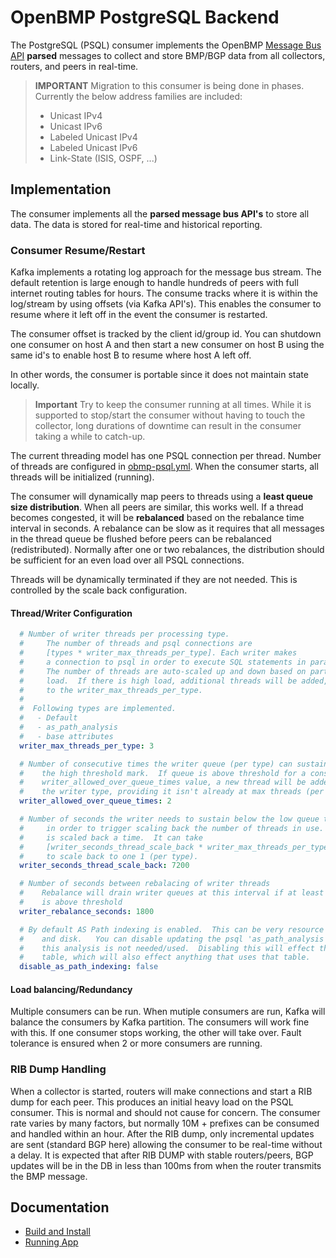 # OpenBMP PostgreSQL Backend

The PostgreSQL (PSQL) consumer implements the OpenBMP [Message Bus API](https://github.com/OpenBMP/OpenBMP.github.io/blob/main/api/kafka_message_schema.md) **parsed**
messages to collect and store BMP/BGP data from all collectors, routers, and peers in real-time. 

> **IMPORTANT**
> Migration to this consumer is being done in phases.  Currently the below address families are included:
> - Unicast IPv4
> - Unicast IPv6
> - Labeled Unicast IPv4
> - Labeled Unicast IPv6
> - Link-State (ISIS, OSPF, ...)



Implementation
--------------
The consumer implements all the **parsed message bus API's** to store all data.  The data is stored for real-time and historical reporting. 



### Consumer Resume/Restart

Kafka implements a rotating log approach for the message bus stream.  The default retention is large enough to handle hundreds of peers with full internet routing tables for hours.  The consume tracks where it is within the log/stream by using offsets (via Kafka API's).  This enables the consumer to resume where it left off in the event the consumer is restarted.    

The consumer offset is tracked by the client id/group id.  You can shutdown one consumer on host A and then start a new consumer on host B using the same id's to enable host B to resume where host A left off.  

In other words, the consumer is portable since it does not maintain state locally. 



> **Important**
> Try to keep the consumer running at all times. While it is supported to stop/start the consumer without having to touch the collector, long durations of downtime can result in the consumer taking a while to catch-up.  



The current threading model has one PSQL connection per thread.  Number of threads are configured in
[obmp-psql.yml](src/main/resources/obmp-psql.yml).  When the consumer starts, all threads will be initialized (running).

The consumer will dynamically map peers to threads using a **least queue size distribution**.  When all peers are similar, this works well.  If a thread becomes congested, it will be **rebalanced** based on the rebalance time interval in seconds. A rebalance can be slow as it requires that all messages in the thread queue be flushed before peers can be rebalanced (redistributed).  Normally after one or two rebalances, the distribution should be sufficient for an even load over all PSQL connections.

Threads will be dynamically terminated if they are not needed.  This is controlled by the scale back configuration. 


#### Thread/Writer Configuration
```yaml
  # Number of writer threads per processing type.
  #     The number of threads and psql connections are
  #     [types * writer_max_threads_per_type]. Each writer makes
  #     a connection to psql in order to execute SQL statements in parallel.
  #     The number of threads are auto-scaled up and down based on partition
  #     load.  If there is high load, additional threads will be added, up
  #     to the writer_max_threads_per_type.
  #
  #  Following types are implemented.
  #   - Default
  #   - as_path_analysis
  #   - base attributes
  writer_max_threads_per_type: 3

  # Number of consecutive times the writer queue (per type) can sustain over
  #    the high threshold mark.  If queue is above threshold for a consecutive
  #    writer_allowed_over_queue_times value, a new thread will be added for
  #    the writer type, providing it isn't already at max threads (per type).
  writer_allowed_over_queue_times: 2

  # Number of seconds the writer needs to sustain below the low queue threshold mark
  #     in order to trigger scaling back the number of threads in use.  Only one thread
  #     is scaled back a time.  It can take
  #     [writer_seconds_thread_scale_back * writer_max_threads_per_type - 1] time
  #     to scale back to one 1 (per type).
  writer_seconds_thread_scale_back: 7200

  # Number of seconds between rebalacing of writer threads
  #    Rebalance will drain writer queues at this interval if at least one writer
  #    is above threshold
  writer_rebalance_seconds: 1800

  # By default AS Path indexing is enabled.  This can be very resource intensive to psql
  #    and disk.   You can disable updating the psql 'as_path_analysis' table if
  #    this analysis is not needed/used.  Disabling this will effect the gen_asn_stats
  #    table, which will also effect anything that uses that table.
  disable_as_path_indexing: false

```



#### Load balancing/Redundancy

Multiple consumers can be run.  When mutiple consumers are run, Kafka will balance the consumers
by Kafka partition.  The consumers will work fine with this. If one consumer stops working, the other will
take over.  Fault tolerance is ensured when 2 or more consumers are running.  

### RIB Dump Handling
When a collector is started, routers will make connections and start a RIB dump for each peer. This produces an initial heavy load on the PSQL consumer. This is normal and should not cause for concern.  The consumer rate varies by many factors, but normally 10M + prefixes can be consumed and handled within an hour.  After the RIB dump, only incremental updates are sent (standard BGP here) allowing the consumer to be real-time without a delay.
It is expected that after RIB DUMP with stable routers/peers, BGP updates will be
in the DB in less than 100ms from when the router transmits the BMP message. 

Documentation
-------------

- [Build and Install](docs/BUILD.md)
- [Running App](docs/RUN.md)




